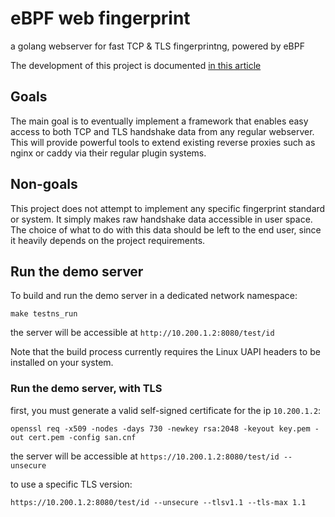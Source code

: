 # eBPF web fingerprint

a golang webserver for fast TCP & TLS fingerprintng, powered by eBPF

The development of this project is documented [in this article](https://halb.it/posts/ebpf-fingerprinting-1/)

## Goals

The main goal is to eventually
implement a framework that enables easy access to both TCP 
and TLS handshake data from any regular webserver.
This will provide powerful tools to extend existing reverse proxies
such as nginx or caddy via their regular plugin systems.

## Non-goals

This project does not attempt to implement any specific fingerprint
standard or system.
It simply makes raw handshake data accessible in user space.
The choice of what to do with this data should be left to the end user,
since it heavily depends on the project requirements.

## Run the demo server

To build and run the demo server in a dedicated network namespace:
```
make testns_run
```

the server will be accessible at 
`http://10.200.1.2:8080/test/id`

Note that the build process currently requires the Linux UAPI headers to be 
installed on your system.

### Run the demo server, with TLS

first, you must generate a valid self-signed certificate for the ip `10.200.1.2`:

```
openssl req -x509 -nodes -days 730 -newkey rsa:2048 -keyout key.pem -out cert.pem -config san.cnf
```

the server will be accessible at 
`https://10.200.1.2:8080/test/id --unsecure`

to use a specific TLS version:

`https://10.200.1.2:8080/test/id --unsecure --tlsv1.1 --tls-max 1.1`


